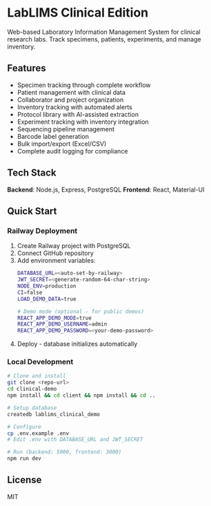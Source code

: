 # LabLIMS Clinical Edition

Web-based Laboratory Information Management System for clinical research labs. Track specimens, patients, experiments, and manage inventory.

## Features

- Specimen tracking through complete workflow
- Patient management with clinical data
- Collaborator and project organization
- Inventory tracking with automated alerts
- Protocol library with AI-assisted extraction
- Experiment tracking with inventory integration
- Sequencing pipeline management
- Barcode label generation
- Bulk import/export (Excel/CSV)
- Complete audit logging for compliance

## Tech Stack

**Backend**: Node.js, Express, PostgreSQL
**Frontend**: React, Material-UI

## Quick Start

### Railway Deployment

1. Create Railway project with PostgreSQL
2. Connect GitHub repository
3. Add environment variables:
   ```bash
   DATABASE_URL=<auto-set-by-railway>
   JWT_SECRET=<generate-random-64-char-string>
   NODE_ENV=production
   CI=false
   LOAD_DEMO_DATA=true

   # Demo mode (optional - for public demos)
   REACT_APP_DEMO_MODE=true
   REACT_APP_DEMO_USERNAME=admin
   REACT_APP_DEMO_PASSWORD=<your-demo-password>
   ```
4. Deploy - database initializes automatically

### Local Development

```bash
# Clone and install
git clone <repo-url>
cd clinical-demo
npm install && cd client && npm install && cd ..

# Setup database
createdb lablims_clinical_demo

# Configure
cp .env.example .env
# Edit .env with DATABASE_URL and JWT_SECRET

# Run (backend: 5000, frontend: 3000)
npm run dev
```

## License

MIT
